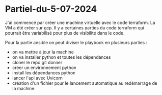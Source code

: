 # Partiel-du-5-07-2024

J'ai commencé par créer une machine virtuelle avec le code terraform. La VM a été créer sur gcp. Il y a certaines parties du code terraform qui pourrait être variabilisé pour plus de visibilité dans le code.

Pour la partie ansible on peut diviser le playbook en plusieurs parties : 

- on va mettre à jour la machine 
- on va installer python et toutes les dépendances
- cloner le repo git donner
- créer un environnement python
- install les dépendances python
- lancer l'api avec Uvicorn
- création d'un fichier pour le lancement automatique au redémarrage de la machine 

